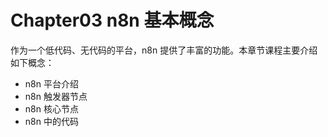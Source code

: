 # Chapter03 n8n 基本概念

作为一个低代码、无代码的平台，n8n 提供了丰富的功能。本章节课程主要介绍如下概念：

- n8n 平台介绍
- n8n 触发器节点
- n8n 核心节点
- n8n 中的代码
